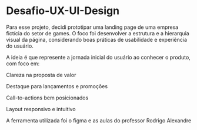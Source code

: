 # Desafio-UX-UI-Design

Para esse projeto, decidi prototipar uma landing page de uma empresa fictícia do setor de games. O foco foi desenvolver a estrutura e a hierarquia visual da página, considerando boas práticas de usabilidade e experiência do usuário. 

A ideia é que represente a jornada inicial do usuário ao conhecer o produto, com foco em:

Clareza na proposta de valor

Destaque para lançamentos e promoções

Call-to-actions bem posicionados

Layout responsivo e intuitivo

A ferramenta utilizada foi o figma e as aulas do professor Rodrigo Alexandre
